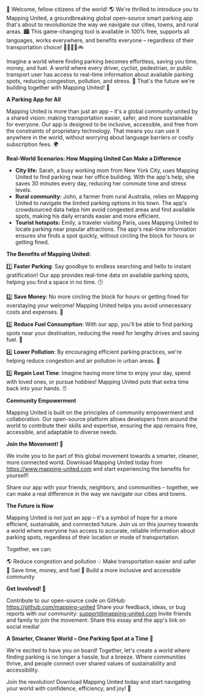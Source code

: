 🚀 Welcome, fellow citizens of the world! 🌎 We're thrilled to introduce you to Mapping United, a groundbreaking global open-source smart parking app that's about to revolutionize the way we navigate our cities, towns, and rural areas. 🏙️ This game-changing tool is available in 100% free, supports all languages, works everywhere, and benefits everyone – regardless of their transportation choice! 🚶‍♀️🚌🚂🚲

Imagine a world where finding parking becomes effortless, saving you time, money, and fuel. A world where every driver, cyclist, pedestrian, or public transport user has access to real-time information about available parking spots, reducing congestion, pollution, and stress. 🌟 That's the future we're building together with Mapping United! 🤝

**A Parking App for All**

Mapping United is more than just an app – it's a global community united by a shared vision: making transportation easier, safer, and more sustainable for everyone. Our app is designed to be inclusive, accessible, and free from the constraints of proprietary technology. That means you can use it anywhere in the world, without worrying about language barriers or costly subscription fees. 🌍

**Real-World Scenarios: How Mapping United Can Make a Difference**

* **City life:** Sarah, a busy working mom from New York City, uses Mapping United to find parking near her office building. With the app's help, she saves 30 minutes every day, reducing her commute time and stress levels.
* **Rural community:** John, a farmer from rural Australia, relies on Mapping United to navigate the limited parking options in his town. The app's crowdsourced data helps him avoid congested areas and find available spots, making his daily errands easier and more efficient.
* **Tourist hotspots:** Emily, a traveler visiting Paris, uses Mapping United to locate parking near popular attractions. The app's real-time information ensures she finds a spot quickly, without circling the block for hours or getting fined.

**The Benefits of Mapping United:**

1️⃣ **Faster Parking**: Say goodbye to endless searching and hello to instant gratification! Our app provides real-time data on available parking spots, helping you find a space in no time. 🕒

2️⃣ **Save Money**: No more circling the block for hours or getting fined for overstaying your welcome! Mapping United helps you avoid unnecessary costs and expenses. 💸

3️⃣ **Reduce Fuel Consumption**: With our app, you'll be able to find parking spots near your destination, reducing the need for lengthy drives and saving fuel. 🚗

4️⃣ **Lower Pollution**: By encouraging efficient parking practices, we're helping reduce congestion and air pollution in urban areas. 🌿

5️⃣ **Regain Lost Time**: Imagine having more time to enjoy your day, spend with loved ones, or pursue hobbies! Mapping United puts that extra time back into your hands. ⏰

**Community Empowerment**

Mapping United is built on the principles of community empowerment and collaboration. Our open-source platform allows developers from around the world to contribute their skills and expertise, ensuring the app remains free, accessible, and adaptable to diverse needs.

**Join the Movement! 🌟**

We invite you to be part of this global movement towards a smarter, cleaner, more connected world. Download Mapping United today from https://www.mapping-united.com and start experiencing the benefits for yourself!

Share our app with your friends, neighbors, and communities – together, we can make a real difference in the way we navigate our cities and towns.

**The Future is Now**

Mapping United is not just an app – it's a symbol of hope for a more efficient, sustainable, and connected future. Join us on this journey towards a world where everyone has access to accurate, reliable information about parking spots, regardless of their location or mode of transportation.

Together, we can:

🌎 Reduce congestion and pollution
💡 Make transportation easier and safer
🚗 Save time, money, and fuel
🌟 Build a more inclusive and accessible community

**Get Involved! 🤝**

Contribute to our open-source code on GitHub: https://github.com/mapping-united
Share your feedback, ideas, or bug reports with our community: [support@mapping-united.com](mailto:support@mapping-united.com)
Invite friends and family to join the movement: Share this essay and the app's link on social media!

**A Smarter, Cleaner World – One Parking Spot at a Time 🌟**

We're excited to have you on board! Together, let's create a world where finding parking is no longer a hassle, but a breeze. Where communities thrive, and people connect over shared values of sustainability and accessibility.

Join the revolution! Download Mapping United today and start navigating your world with confidence, efficiency, and joy! 🚀